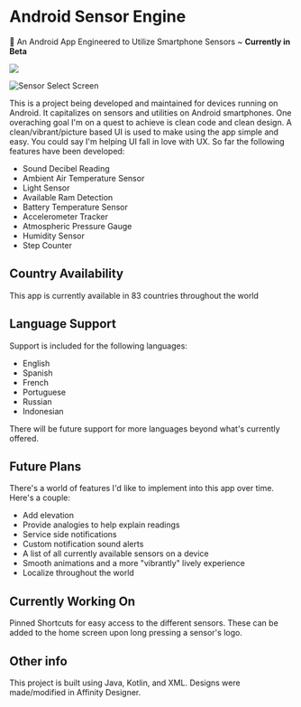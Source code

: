 # **Android Sensor Engine**
📱 An Android App Engineered to Utilize Smartphone Sensors ~ **Currently in Beta**

[<img src="https://github.com/Cfoulcard/Sound-Tech-Sensors/blob/master/google-play-badge.png">](https://play.google.com/store/apps/details?id=com.christianfoulcard.android.androidsensorengine)

![Sensor Select Screen](https://github.com/Cfoulcard/Sound-Tech-Sensors/blob/master/mockups/featured_image_redone.png)

This is a project being developed and maintained for devices running on Android. It capitalizes on sensors and utilities on Android smartphones. One overaching goal I'm on a quest to achieve is clean code and clean design. A clean/vibrant/picture based UI is used to make using the app simple and easy. You could say I'm helping UI fall in love with UX. So far the following features have been developed:
- Sound Decibel Reading
- Ambient Air Temperature Sensor
- Light Sensor
- Available Ram Detection
- Battery Temperature Sensor
- Accelerometer Tracker
- Atmospheric Pressure Gauge
- Humidity Sensor
- Step Counter

## Country Availability
This app is currently available in 83 countries throughout the world

## Language Support
Support is included for the following languages:
- English
- Spanish
- French
- Portuguese
- Russian
- Indonesian

There will be future support for more languages beyond what's currently offered.

## Future Plans
There's a world of features I'd like to implement into this app over time. Here's a couple:
- Add elevation
- Provide analogies to help explain readings
- Service side notifications 
- Custom notification sound alerts
- A list of all currently available sensors on a device
- Smooth animations and a more "vibrantly" lively experience
- Localize throughout the world

## Currently Working On
Pinned Shortcuts for easy access to the different sensors. These can be added to the home screen upon long pressing a sensor's logo.

## Other info
This project is built using Java, Kotlin, and XML. Designs were made/modified in Affinity Designer.

